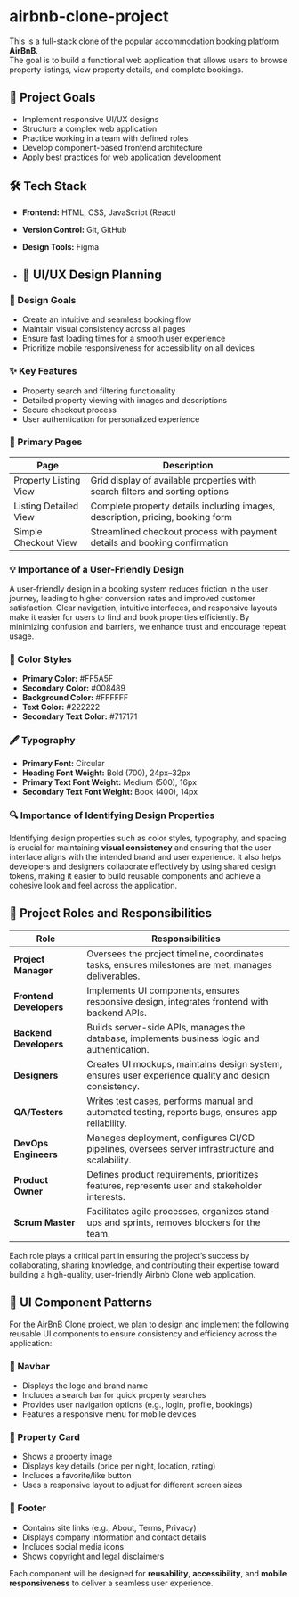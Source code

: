 # airbnb-clone-project
This is a full-stack clone of the popular accommodation booking platform **AirBnB**.  
The goal is to build a functional web application that allows users to browse property listings, view property details, and complete bookings.

## 🚀 Project Goals
- Implement responsive UI/UX designs
- Structure a complex web application
- Practice working in a team with defined roles
- Develop component-based frontend architecture
- Apply best practices for web application development

## 🛠️ Tech Stack
- **Frontend:** HTML, CSS, JavaScript (React)
- **Version Control:** Git, GitHub
- **Design Tools:** Figma

- ## 📝 UI/UX Design Planning

### 🎯 Design Goals
- Create an intuitive and seamless booking flow
- Maintain visual consistency across all pages
- Ensure fast loading times for a smooth user experience
- Prioritize mobile responsiveness for accessibility on all devices

### ✨ Key Features
- Property search and filtering functionality
- Detailed property viewing with images and descriptions
- Secure checkout process
- User authentication for personalized experience

### 📄 Primary Pages

| Page                  | Description                                                                 |
|----------------------|-----------------------------------------------------------------------------|
| Property Listing View | Grid display of available properties with search filters and sorting options |
| Listing Detailed View | Complete property details including images, description, pricing, booking form |
| Simple Checkout View  | Streamlined checkout process with payment details and booking confirmation  |

### 💡 Importance of a User-Friendly Design
A user-friendly design in a booking system reduces friction in the user journey, leading to higher conversion rates and improved customer satisfaction. Clear navigation, intuitive interfaces, and responsive layouts make it easier for users to find and book properties efficiently. By minimizing confusion and barriers, we enhance trust and encourage repeat usage.

### 🎨 Color Styles
- **Primary Color:** #FF5A5F
- **Secondary Color:** #008489
- **Background Color:** #FFFFFF
- **Text Color:** #222222
- **Secondary Text Color:** #717171

### 🖋️ Typography
- **Primary Font:** Circular
- **Heading Font Weight:** Bold (700), 24px–32px
- **Primary Text Font Weight:** Medium (500), 16px
- **Secondary Text Font Weight:** Book (400), 14px

### 🔍 Importance of Identifying Design Properties
Identifying design properties such as color styles, typography, and spacing is crucial for maintaining **visual consistency** and ensuring that the user interface aligns with the intended brand and user experience. It also helps developers and designers collaborate effectively by using shared design tokens, making it easier to build reusable components and achieve a cohesive look and feel across the application.

## 👥 Project Roles and Responsibilities

| Role                 | Responsibilities                                                                                     |
|---------------------|----------------------------------------------------------------------------------------------------|
| **Project Manager**   | Oversees the project timeline, coordinates tasks, ensures milestones are met, manages deliverables. |
| **Frontend Developers** | Implements UI components, ensures responsive design, integrates frontend with backend APIs.         |
| **Backend Developers**  | Builds server-side APIs, manages the database, implements business logic and authentication.       |
| **Designers**         | Creates UI mockups, maintains design system, ensures user experience quality and design consistency.|
| **QA/Testers**        | Writes test cases, performs manual and automated testing, reports bugs, ensures app reliability.   |
| **DevOps Engineers**  | Manages deployment, configures CI/CD pipelines, oversees server infrastructure and scalability.     |
| **Product Owner**     | Defines product requirements, prioritizes features, represents user and stakeholder interests.       |
| **Scrum Master**      | Facilitates agile processes, organizes stand-ups and sprints, removes blockers for the team.        |

Each role plays a critical part in ensuring the project’s success by collaborating, sharing knowledge, and contributing their expertise toward building a high-quality, user-friendly Airbnb Clone web application.

## 🧩 UI Component Patterns

For the AirBnB Clone project, we plan to design and implement the following reusable UI components to ensure consistency and efficiency across the application:

### 🔹 Navbar
- Displays the logo and brand name
- Includes a search bar for quick property searches
- Provides user navigation options (e.g., login, profile, bookings)
- Features a responsive menu for mobile devices

### 🔹 Property Card
- Shows a property image
- Displays key details (price per night, location, rating)
- Includes a favorite/like button
- Uses a responsive layout to adjust for different screen sizes

### 🔹 Footer
- Contains site links (e.g., About, Terms, Privacy)
- Displays company information and contact details
- Includes social media icons
- Shows copyright and legal disclaimers

Each component will be designed for **reusability**, **accessibility**, and **mobile responsiveness** to deliver a seamless user experience.

